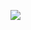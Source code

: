 
<!--
<img alt="ad"  align="right" 
style="width: auto;"     src="https://camo.githubusercontent.com/63371d36886ee658f5a97401f393e1ab1684b2fd3de674b8f5efc7d410b2a3d0/68747470733a2f2f6d656469612e67697068792e636f6d2f6d656469612f57556c706c634d704f43456d5447427442572f67697068792e676966" />
### Hi, I build things for the web. <img src="https://user-images.githubusercontent.com/72881348/206250286-b8ee1649-935a-44ca-a699-eb29aea1b0e8.gif" width="30" height="40"/>

#### Languages 












<p>
<img align="top" alt="JS" style="max-width: 100%" src="https://img.shields.io/badge/-JS-000000?style=flat&amp;logo=JavaScript"/>
<img align="top" alt="ts" style="max-width: 100%" src="https://img.shields.io/badge/-TS-000000?style=flat&amp;logo=TypeScript"/>
<img align="top" alt="dart" style="max-width: 100%" src="https://img.shields.io/badge/-Dart-000000?style=flat&amp;logo=Dart"/>
</br>
<img align="top" alt="golang" style="max-width: 100%" src="https://img.shields.io/badge/-Go-000000?style=flat&amp;logo=Go"/>
<img align="top" alt="rust" style="max-width: 100%" src="https://img.shields.io/badge/-Rust-000000?style=flat&amp;logo=Rust"/>

</p>
 
#### Front-end 


<p align="left">
 
 <img align="top" alt="React"  src="https://img.shields.io/badge/-React-000000?style=flat&amp;logo=React"/>
 <img align="top" alt="Next.js" src="https://img.shields.io/badge/-Next.js-000000?style=flat&amp;logo=Next.js"/>
 <img align="top" alt="Vue"  src="https://img.shields.io/badge/-Vue.js-000000?style=flat&amp;logo=Vue.js"/>
 </br>
 <img align="top" alt="Flutter"  src="https://img.shields.io/badge/-Flutter-000000?style=flat&amp;logo=Flutter"/>
</p>


####  Back-end 



<p align="left">

 <img align="top" alt="actix" style="max-width: 100%" src="https://img.shields.io/badge/-Axum-000000?style=flat&logo=rust"/>
 <img align="top" alt="actix" style="max-width: 100%" src="https://img.shields.io/badge/-Actix-000000?style=flat&logo=rust"/>
 </br>
 
 <img align="top" alt="NestJS" style="max-width: 100%" src="https://img.shields.io/badge/-Nest.js-000000?style=flat&logo=NestJS"/>
 <img align="top" alt="express" style="max-width: 100%" src="https://img.shields.io/badge/-Express-000000?style=flat&logo=express"/>
 </br>
 
 <img align="top" alt="echo" style="max-width: 100%" src="https://img.shields.io/badge/-Echo-000000?style=flat&amp;logo=go"/>
 <img align="top" alt="Gin" style="max-width: 100%" src="https://img.shields.io/badge/-Gin-000000?style=flat&amp;logo=go"/>
 
 
</p>

#### SQL and NoSQL

<p align="left">
  <img align="PostgreSQL" alt="PostgreSQL" style="max-width: 100%" src="https://img.shields.io/badge/-PostgreSQL-000000?style=flat&logo=PostgreSQL"/>
  <img align="redis" alt="redis" style="max-width: 100%" src="https://img.shields.io/badge/-Redis-000000?style=flat&logo=redis"/>
   <br/>
  <img align="supabase" alt="supabase" style="max-width: 100%" src="https://img.shields.io/badge/-supabase-000000?style=flat&logo=supabase"/>
  <img align="mongodb" alt="mongodb" style="max-width: 100%" src="https://img.shields.io/badge/-Mongodb-000000?style=flat&logo=mongodb"/>
  <img align="Firebase" alt="Firebase" style="max-width: 100%" src="https://img.shields.io/badge/-Firebase-000000?style=flat&logo=Firebase"/>
  <br/>
 
</p>


## Tools and web3 



 
<p align="left" >
   <img align="top" alt="git" style="max-width: 100%" src="https://img.shields.io/badge/-Git (CI/CD)-000000?style=flat&logo=git"/>
   <img align="top" alt="Docker" style="max-width: 100%" src="https://img.shields.io/badge/-Docker-000000?style=flat&logo=Docker"/>
   <img align="top" alt="k8c" style="max-width: 100%" src="https://img.shields.io/badge/-k8c-000000?style=flat&logo=kubernetes"/>  
   <img align="top" alt="amazongit" style="max-width: 100%" src="https://img.shields.io/badge/-AWS-000000?style=flat&logo=amazon"/>
   <img align="top" alt="DigitalOcean" style="max-width: 100%" src="https://img.shields.io/badge/-DigitalOcean-000000?style=flat&logo=DigitalOcean"/>
   <img align="top" alt="Vercel" style="max-width: 100%" src="https://img.shields.io/badge/-Vercel-000000?style=flat&logo=Vercel"/>
   <img align="rabbitMQ" alt="rabbitMQ" style="max-width: 100%" src="https://img.shields.io/badge/-rabbitMQ-000000?style=flat&logo=rabbitMQ"/>
   <br/>
   <img align="web3.js" alt="web3.js" style="max-width: 100%" src="https://img.shields.io/badge/-web3.js-000000?style=flat&logo=web3.js"/>
   <img align="RainbowKit" alt="RainbowKit" style="max-width: 100%" src="https://img.shields.io/badge/-RainbowKit-000000?style=flat&logo=RainbowKit"/>
   <img align="RainbowKit" alt="RainbowKit" style="max-width: 100%" src="https://img.shields.io/badge/-wagmi-000000?style=flat&logo=wagmi"/>
   <img align="RainbowKit" alt="RainbowKit" style="max-width: 100%" src="https://img.shields.io/badge/-Ethers.js-000000?style=flat&logo=ethereum"/>
   <br/>
   <img align="top" alt="telegram" style="max-width: 100%" src="https://img.shields.io/badge/-Telegram.bot-000000?style=flat&logo=telegram"/>
</p>

<details>
<summary>Leetcode</summary>
 <div > 
 
  [![LeetCode stats](https://leetcode-stats-six.vercel.app/?username=GaponovAlexey&theme=dark)](https://leetcode.com/GaponovAlexey/)
 <img  alt="cote" width="20%" src="https://github.com/GaponovAlexey/GaponovAlexey/assets/72881348/fa7bfdc6-8114-41d7-818d-0d15d43f21bc" />
</div> 
</details>



<p align="left" >
 <a href="https://www.linkedin.com/in/gaponovalexey/" >
     <img alt="telegram" width="32px" src="https://user-images.githubusercontent.com/72881348/206057960-640d818a-975a-48ae-9476-0e77a8696d28.png "  /> 
 </a>
 <a href="https://t.me/Alexey_Gaponov" >
    <img alt="telegram" width="52px" src="https://user-images.githubusercontent.com/72881348/206057427-a2682b87-c6c4-4a8f-b833-35733e0c7290.png "  />
 </a>
</p>
-->
![](https://komarev.com/ghpvc/?username=GaponovAlexey) 
